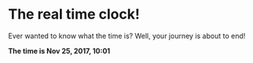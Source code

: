 # The real time clock!

Ever wanted to know what the time is? Well, your journey is about to end!

**The time is Nov 25, 2017, 10:01**